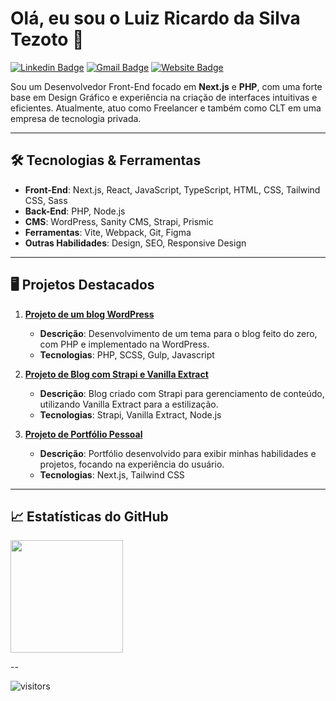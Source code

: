 # Olá, eu sou o Luiz Ricardo da Silva Tezoto 👋

[![Linkedin Badge](https://img.shields.io/badge/-LinkedIn-blue?style=flat-square&logo=Linkedin&logoColor=white&link=https://www.linkedin.com/in/luiz-ricardo-da-silva-tezoto-66807567/)](https://www.linkedin.com/in/luiz-ricardo-da-silva-tezoto-66807567/)
[![Gmail Badge](https://img.shields.io/badge/-luuizzsilvats@gmail.com-c14438?style=flat-square&logo=Gmail&logoColor=white&link=mailto:luuizzsilvats@gmail.com)](mailto:luuizzsilvats@gmail.com)
[![Website Badge](https://img.shields.io/badge/-Portfolio-000000?style=flat-square&logo=globe&logoColor=white&link=https://www.luizricardodesign.com.br)](https://www.luizricardodesign.com.br)

Sou um Desenvolvedor Front-End focado em **Next.js** e **PHP**, com uma forte base em Design Gráfico e experiência na criação de interfaces intuitivas e eficientes. Atualmente, atuo como Freelancer e também como CLT em uma empresa de tecnologia privada.

---

## 🛠 Tecnologias & Ferramentas

- **Front-End**: Next.js, React, JavaScript, TypeScript, HTML, CSS, Tailwind CSS, Sass
- **Back-End**: PHP, Node.js
- **CMS**: WordPress, Sanity CMS, Strapi, Prismic
- **Ferramentas**: Vite, Webpack, Git, Figma
- **Outras Habilidades**: Design, SEO, Responsive Design

---

## 🖥️ Projetos Destacados

1. **[Projeto de um blog WordPress](https://github.com/luuizz/blog-rankdone)**

   - **Descrição**: Desenvolvimento de um tema para o blog feito do zero, com PHP e implementado na WordPress.
   - **Tecnologias**: PHP, SCSS, Gulp, Javascript

2. **[Projeto de Blog com Strapi e Vanilla Extract](https://github.com/luuizz/blogboost-next)**

   - **Descrição**: Blog criado com Strapi para gerenciamento de conteúdo, utilizando Vanilla Extract para a estilização.
   - **Tecnologias**: Strapi, Vanilla Extract, Node.js

3. **[Projeto de Portfólio Pessoal](https://github.com/luuizz/luizricardodsgn)**
   - **Descrição**: Portfólio desenvolvido para exibir minhas habilidades e projetos, focando na experiência do usuário.
   - **Tecnologias**: Next.js, Tailwind CSS

---

## 📈 Estatísticas do GitHub

<div>
<a href="https://github.com/luuizz">
<img loading="lazy" height="180em" src="https://github-readme-stats.vercel.app/api/top-langs/?username=luuizz&layout=compact&langs_count=7&theme=dracula"/>
</a>
</div>

--

![visitors](https://visitor-badge.laobi.icu/badge?page_id=luuizz.luuizz)
